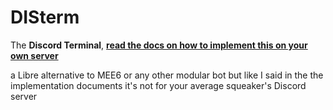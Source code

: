 <!--

     Tete
      is
   Illuminati

      (^)

      ###
     ##^##
    ##^#^##
   ##^###^##
  ##^#####^##
 ##^#######^##
##^#########^##
-->


<p align="left">
<!--<a href="https://discord.gg/"><img src="https://img.shields.io/badge/Discord Server-down-important">
</a>--></p>

# **DISterm** 
The **Discord Terminal**, <a href="./docs/implement.md"><b>read the docs on how to implement this on your own server</b></a>

a Libre alternative to MEE6 or any other modular bot but like I said in the the implementation documents it's not for your average squeaker's Discord server

<!--<img src="./x46FWlogo.png?raw=true" alt="x46FW logo" align="right" height="250px">-->

<!--
     ###
     ###
     ###
    #####
   ####### 
  ## ### ##
 ##  ###  ##
##   ###   ##
-->

<!-- <a href="./documentation"><b>More Info in The Documentation.</b></a>
<h3>More Documentation Comeing Soon.</h3> -->
